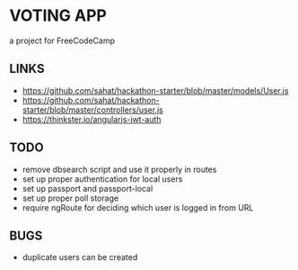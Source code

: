 
# VOTING APP
a project for FreeCodeCamp

## LINKS
* https://github.com/sahat/hackathon-starter/blob/master/models/User.js
* https://github.com/sahat/hackathon-starter/blob/master/controllers/user.js
* https://thinkster.io/angularjs-jwt-auth

## TODO
* remove dbsearch script and use it properly in routes
* set up proper authentication for local users
* set up passport and passport-local
* set up proper poll storage
* require ngRoute for deciding which user is logged in from URL

## BUGS
* duplicate users can be created
